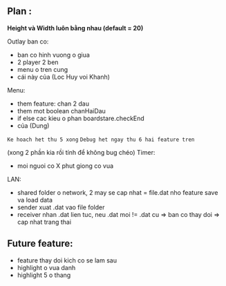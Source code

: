 ## Plan :

**Height và Width luôn bằng nhau (default = 20)**

Outlay ban co: 
* ban co hinh vuong o giua
* 2 player 2 ben
* menu o tren cung
* cái này của (Loc Huy voi Khanh) 

Menu:
* them feature: chan 2 dau
* them mot boolean chanHaiDau
* if else cac kieu o phan boardstare.checkEnd
* của (Dung)

`Ke hoach het thu 5 xong` 
`Debug het ngay thu 6 hai feature tren`

(xong 2 phần kia rồi tính để không bug chéo) 
Timer: 
* moi nguoi co X phut giong co vua 

LAN: 
* shared folder o network, 2 may se cap nhat = file.dat nho feature save va load data
* sender xuat .dat vao file folder
* receiver nhan .dat lien tuc, neu .dat moi != .dat cu => ban co thay doi => cap nhat trang thai

## Future feature:
* feature thay doi kich co se lam sau
* highlight o vua danh
* highlight 5 o thang
